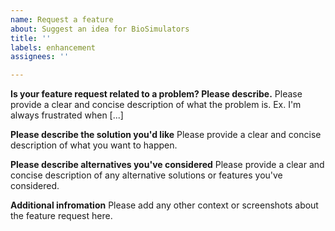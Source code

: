 ```yaml
---
name: Request a feature
about: Suggest an idea for BioSimulators
title: ''
labels: enhancement
assignees: ''

---
```


**Is your feature request related to a problem? Please describe.**
Please provide a clear and concise description of what the problem is. Ex. I'm always frustrated when [...]

**Please describe the solution you'd like**
Please provide a clear and concise description of what you want to happen.

**Please describe alternatives you've considered**
Please provide a clear and concise description of any alternative solutions or features you've considered.

**Additional infromation**
Please add any other context or screenshots about the feature request here.
